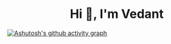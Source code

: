 <h1 align="center">Hi 👋, I'm Vedant</h1>
<!--
<h3 align="center">A passionate Software Developer</h3>

<!--
<p align="center">
  <a href="https://github.com/Vedant363"><img src="https://img.shields.io/github/followers/Vedant363?label=Followers&style=social" alt="GitHub Followers"></a>
</p>

<!--
- 🔭 I’m currently working on **[Your Current Project]**
- 🌱 I’m currently learning **[Your Current Learning Topic]**
- 👯 I’m looking to collaborate on **[Your Collaboration Interests]**
- 💬 Ask me about **[Your Expertise]**
- 📫 How to reach me **[Your Email Address]**
- ⚡ Fun fact **[A Fun Fact About You]**
-->

<!--
<h3 align="left">Connect with me:</h3>
<p align="left">
  <a href="https://www.linkedin.com/in/vedant-ghumde363" target="blank">
    <img align="center" src="https://upload.wikimedia.org/wikipedia/commons/c/ca/LinkedIn_logo_initials.png" alt="LinkedIn" height="30" width="30" />
  </a>
  <a href="mailto:vedant.ghumade363@gmail.com" target="blank">
  <img align="center" src="https://upload.wikimedia.org/wikipedia/commons/4/4e/Gmail_Icon.png" alt="Gmail" height="37" width="40" />
</a>
  <a href="https://instagram.com/Vedant363" target="blank">
    <img align="center" src="https://upload.wikimedia.org/wikipedia/commons/a/a5/Instagram_icon.png" alt="Instagram" height="30" width="30" />
  </a>
</p>

<h3 align="left">Languages and Tools:</h3>
<p align="left"> 
  <a href="https://developer.android.com" target="_blank">
    <img src="https://upload.wikimedia.org/wikipedia/commons/3/3e/Android_logo_2019.png" alt="Android" width="40" height="40"/>
  </a> 
  <a href="https://www.java.com" target="_blank">
    <img src="https://upload.wikimedia.org/wikipedia/en/3/30/Java_programming_language_logo.svg" alt="Java" width="40" height="40"/>
  </a> 
  <a href="https://developer.mozilla.org/en-US/docs/Web/JavaScript" target="_blank">
    <img src="https://upload.wikimedia.org/wikipedia/commons/6/6a/JavaScript-logo.png" alt="JavaScript" width="40" height="40"/>
  </a>
  <a href="https://www.python.org" target="_blank">
    <img src="https://upload.wikimedia.org/wikipedia/commons/c/c3/Python-logo-notext.svg" alt="Python" width="40" height="40"/>
  </a>
  <a href="https://www.mongodb.com/" target="_blank">
    <img src="https://upload.wikimedia.org/wikipedia/commons/9/93/MongoDB_Logo.svg" alt="MongoDB" width="45" height="40"/>
  </a>
  <a href="https://www.mysql.com/" target="_blank">
    <img src="https://upload.wikimedia.org/wikipedia/en/d/dd/MySQL_logo.svg" alt="MySQL" width="40" height="40"/>
  </a>
  <a href="https://www.docker.com/" target="_blank">
    <img src="https://upload.wikimedia.org/wikipedia/commons/4/4e/Docker_%28container_engine%29_logo.svg" alt="Docker" width="90" height="40"/>
  </a>
  <a href="https://reactjs.org/" target="_blank">
    <img src="https://upload.wikimedia.org/wikipedia/commons/a/a7/React-icon.svg" alt="React" width="40" height="40"/>
  </a>
  <a href="https://www.tensorflow.org/" target="_blank">
    <img src="https://upload.wikimedia.org/wikipedia/commons/2/2d/Tensorflow_logo.svg" alt="TensorFlow" width="40" height="40"/>
  </a>
</p>


<h3 align="left">GitHub Stats:</h3>
<p align="center">
  <img src="https://github-readme-stats.vercel.app/api?username=Vedant363&show_icons=true&theme=radical" alt="Vedant363's GitHub Stats" />
  <img src="https://github-readme-stats.vercel.app/api/top-langs/?username=Vedant363&layout=compact&theme=radical" alt="Top Languages"/>
</p>

<p align="center">
  <img src="https://github-readme-streak-stats.herokuapp.com/?user=Vedant363&theme=radical" alt="GitHub Streak Stats">
</p>

<!--
<p align="center">
<!--   <img src="https://activity-graph.herokuapp.com/graph?username=Vedant363&bg_color=0d1117&color=58a6ff&line=58a6ff&point=fefefe&area=true" alt="GitHub Activity Graph" /> -->
</p>

[![Ashutosh's github activity graph](https://github-readme-activity-graph.vercel.app/graph?username=Vedant363&bg_color=050505&color=fdfcfc&line=28a4f0&point=1303fc&area=true&hide_border=true)](https://github.com/ashutosh00710/github-readme-activity-graph)
 

<!--
<h3 align="left">Support:</h3>
<p><a href="https://www.buymeacoffee.com/Vedant363"> <img align="left" src="https://cdn.buymeacoffee.com/buttons/v2/default-yellow.png" height="50" width="210" alt="yourusername" /></a></p><br><br>
-->
